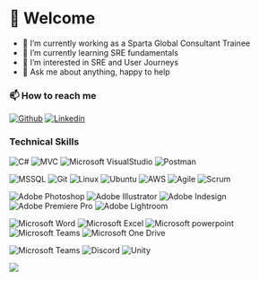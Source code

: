 

<!--
**tomasdat/tomasdat** is a ✨ _special_ ✨ repository because its `README.md` (this file) appears on your GitHub profile.

Here are some ideas to get you started:

- 🔭 I’m currently working on ...
- 🌱 I’m currently learning ...
- 👯 I’m looking to collaborate on ...
- 🤔 I’m looking for help with ...
- 💬 Ask me about ...
- 📫 How to reach me: ...
- 😄 Pronouns: ...
- ⚡ Fun fact: ...
-->

# 👋 Welcome
- 🔭 I’m currently working as a Sparta Global Consultant Trainee
- 🌱 I’m currently learning SRE fundamentals
- 👀 I’m interested in SRE and User Journeys
- 💬 Ask me about anything, happy to help

### 📫 How to reach me 

[![Github](https://img.shields.io/badge/-Github-000?style=flat&logo=Github&logoColor=white)](https://github.com/tomasdat)
[![Linkedin](https://img.shields.io/badge/-LinkedIn-blue?style=flat&logo=Linkedin&logoColor=white)](https://www.linkedin.com/in/dat-q-bui/)

### Technical Skills

![C#](https://img.shields.io/badge/C%23-purple?logo=C%23&logoColor=black)
![MVC](https://img.shields.io/badge/-MVC-3776AB?style=flat&logo=Mvc&logoColor=yellow)
![Microsoft VisualStudio](https://img.shields.io/badge/-Visual%20Studio-5C2D91?style=flat&logo=Visual%20Studio&logoColor=white)
![Postman](https://img.shields.io/badge/Postman-orange?logo=Postman&logoColor=white)

![MSSQL](https://img.shields.io/badge/-MicrosoftSQLServer-CC2927?style=flat&logo=Microsoft%20SQL%20Server&logoColor=white)
![Git](https://img.shields.io/badge/-Git-F05032?style=flat&logo=Git&logoColor=white)
![Linux](https://img.shields.io/badge/-Linux-FCC624?style=flat&logo=Linux&logoColor=black)
![Ubuntu](https://img.shields.io/badge/-Ubuntu-E95420?style=flat&logo=Ubuntu&logoColor=white)
![AWS](https://img.shields.io/badge/-Amazon%20AWS-232F3E?style=flat&logo=Amazon%20AWS&logoColor=white)
![Agile](https://img.shields.io/badge/-Agile-2496ED?style=flat&logo=Agile&logoColor=white)
![Scrum](https://img.shields.io/badge/-Scrum-2496ED?style=flat&logo=Scrum&logoColor=white)

![Adobe Photoshop](https://img.shields.io/badge/Adobe_Photoshop-blue?logo=Adobe+Photoshop&logoColor=black)
![Adobe Illustrator](https://img.shields.io/badge/Adobe_Illustrator-orange?logo=Adobe+Illustrator&logoColor=black)
![Adobe Indesign](https://img.shields.io/badge/Adobe_Indesign-purple?logo=Adobe+Indesign&logoColor=black)
![Adobe Premiere Pro](https://img.shields.io/badge/Adobe_Premiere_Pro-violet?logo=Adobe+Premiere+Pro&logoColor=black)
![Adobe Lightroom](https://img.shields.io/badge/Adobe_Lightroom-lightblue?logo=Adobe+Lightroom&logoColor=black)

![Microsoft Word](https://img.shields.io/badge/-Microsoft%20Word-164ead?style=flat&logo=microsoft%20word)
![Microsoft Excel](https://img.shields.io/badge/-Microsoft%20Excel-026f39?style=flat&logo=microsoft%20excel)
![Microsoft powerpoint](https://img.shields.io/badge/-Microsoft%20PowerPoint-b9361a?style=flat&logo=microsoft%20powerpoint)
![Microsoft Teams](https://img.shields.io/badge/-Microsoft%20Teams-6264A7?style=flat&logo=Microsoft%20Teams&logoColor=white)
![Microsoft One Drive](https://img.shields.io/badge/-Microsoft%20OneDrive-0078D4?style=flat&logo=Microsoft%20OneDrive&logoColor=white)

![Microsoft Teams](https://img.shields.io/static/v1?label=&message=Microsoft+Teams&color=%235865F2&logo=Microsoft+Teams&logoColor=white)
![Discord](https://img.shields.io/static/v1?label=&message=Discord&color=%235865F2&logo=Discord&logoColor=white)
![Unity](https://img.shields.io/badge/Unity-gray?logo=Unity&logoColor=white)

![](https://komarev.com/ghpvc/?username=tomasdat&color=red)
